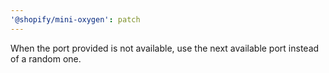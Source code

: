 ```yaml
---
'@shopify/mini-oxygen': patch
---
```


When the port provided is not available, use the next available port instead of a random one.
